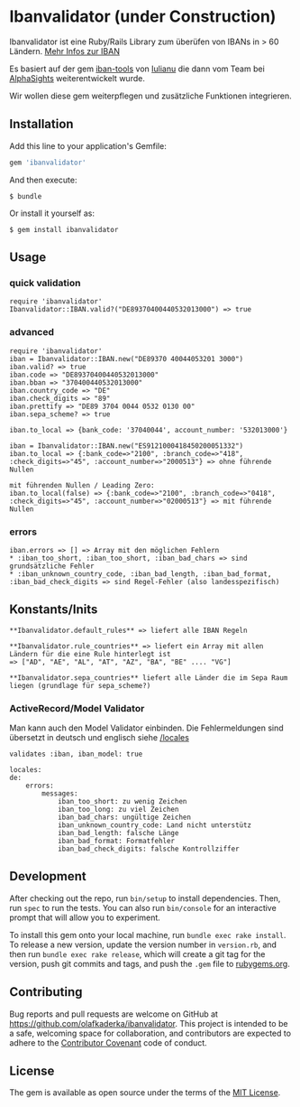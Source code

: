 # Ibanvalidator (under Construction)

Ibanvalidator ist eine Ruby/Rails Library zum überüfen von IBANs in > 60 Ländern. [Mehr Infos zur IBAN](https://de.wikipedia.org/wiki/IBAN)

Es basiert auf der gem [iban-tools](http://github.com/iulianu/iban-tools) von [Iulianu](http://github.com/iulianu) die dann vom Team
bei [AlphaSights](https://engineering.alphasights.com) weiterentwickelt wurde.

Wir wollen diese gem weiterpflegen und zusätzliche Funktionen integrieren.

## Installation

Add this line to your application's Gemfile:

```ruby
gem 'ibanvalidator'
```

And then execute:

    $ bundle

Or install it yourself as:

    $ gem install ibanvalidator

## Usage

### quick validation
	require 'ibanvalidator'
	Ibanvalidator::IBAN.valid?("DE89370400440532013000") => true

### advanced
	require 'ibanvalidator'
	iban = Ibanvalidator::IBAN.new("DE89370 40044053201 3000")
	iban.valid? => true
	iban.code => "DE89370400440532013000"
	iban.bban => "370400440532013000"
	iban.country_code => "DE"
	iban.check_digits => "89"
	iban.prettify => "DE89 3704 0044 0532 0130 00"	
	iban.sepa_scheme? => true

	iban.to_local => {bank_code: '37040044', account_number: '532013000'}
	
	iban = Ibanvalidator::IBAN.new("ES9121000418450200051332")
	iban.to_local => {:bank_code=>"2100", :branch_code=>"418", :check_digits=>"45", :account_number=>"2000513"} => ohne führende Nullen

	mit führenden Nullen / Leading Zero:
	iban.to_local(false) => {:bank_code=>"2100", :branch_code=>"0418", :check_digits=>"45", :account_number=>"02000513"} => mit führende Nullen
	

### errors
	iban.errors => [] => Array mit den möglichen Fehlern
	* :iban_too_short, :iban_too_short, :iban_bad_chars => sind grundsätzliche Fehler
	* :iban_unknown_country_code, :iban_bad_length, :iban_bad_format, :iban_bad_check_digits => sind Regel-Fehler (also landesspezifisch) 


## Konstants/Inits

	**Ibanvalidator.default_rules** => liefert alle IBAN Regeln

	**Ibanvalidator.rule_countries** => liefert ein Array mit allen Ländern für die eine Rule hinterlegt ist
	=> ["AD", "AE", "AL", "AT", "AZ", "BA", "BE" .... "VG"]

	**Ibanvalidator.sepa_countries** liefert alle Länder die im Sepa Raum liegen (grundlage für sepa_scheme?)

	
### ActiveRecord/Model Validator
Man kann auch den Model Validator einbinden. Die Fehlermeldungen sind übersetzt in deutsch und englisch siehe [/locales](https://github.com/olafkaderka/ibanvalidator/tree/master/lib/locales)

	validates :iban, iban_model: true
	
	locales:
	de:
  		errors:
    		messages:
      			iban_too_short: zu wenig Zeichen
      			iban_too_long: zu viel Zeichen
      			iban_bad_chars: ungültige Zeichen
      			iban_unknown_country_code: Land nicht unterstütz
      			iban_bad_length: falsche Länge
      			iban_bad_format: Formatfehler
      			iban_bad_check_digits: falsche Kontrollziffer




## Development

After checking out the repo, run `bin/setup` to install dependencies. Then, run `spec` to run the tests. You can also run `bin/console` for an interactive prompt that will allow you to experiment.

To install this gem onto your local machine, run `bundle exec rake install`. To release a new version, update the version number in `version.rb`, and then run `bundle exec rake release`, which will create a git tag for the version, push git commits and tags, and push the `.gem` file to [rubygems.org](https://rubygems.org).

## Contributing

Bug reports and pull requests are welcome on GitHub at https://github.com/olafkaderka/ibanvalidator. This project is intended to be a safe, welcoming space for collaboration, and contributors are expected to adhere to the [Contributor Covenant](http://contributor-covenant.org) code of conduct.

## License

The gem is available as open source under the terms of the [MIT License](http://opensource.org/licenses/MIT).


